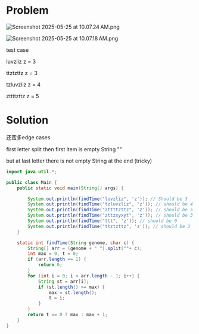 # Problem

![Screenshot 2025-05-25 at 10.07.24 AM.png](/Users/leadingyu88/Desktop/Screenshot%202025-05-25%20at%2010.07.24 AM.png)

![Screenshot 2025-05-25 at 10.07.18 AM.png](/Users/leadingyu88/Desktop/Screenshot%202025-05-25%20at%2010.07.18 AM.png)

test case

luvzliz z = 3

ttztzttz z = 3

tzluvzliz z = 4

zttttzttz z = 5

# Solution

还蛮多edge cases

first letter split then first item is empty String ""

but at last letter there is not empty String at the end (tricky)

```java
import java.util.*;

public class Main {
    public static void main(String[] args) {

        System.out.println(findTime("luvzliz", 'z')); // Should be 3
        System.out.println(findTime("tzluvzliz", 'z')); // should be 4
        System.out.println(findTime("zttttzttz", 'z')); // should be 5
        System.out.println(findTime("zttzxyxyt", 'z')); // should be 3
        System.out.println(findTime("ttt", 'z')); // should be 0
        System.out.println(findTime("ttztzttz", 'z')); // should be 3
    }

    static int findTime(String genome, char c) {
        String[] arr = (genome + " ").split(""+ c);
        int max = 0, t = 0;
        if (arr.length == 1) {
            return 0;
        }
        for (int i = 0; i < arr.length - 1; i++) {
            String st = arr[i];
            if (st.length() >= max) {
                max = st.length();
                t = i;
            }
        }
        return t == 0 ? max : max + 1;
    }
}
```
